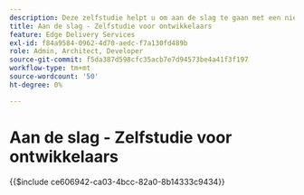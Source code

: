 ```yaml
---
description: Deze zelfstudie helpt u om aan de slag te gaan met een nieuw Adobe Experience Manager-project (AEM). Over tien tot twintig minuten hebt u uw eigen site gemaakt en kunt u uw eigen inhoud, opmaak en nieuwe blokken maken, voorvertonen en publiceren.
title: Aan de slag - Zelfstudie voor ontwikkelaars
feature: Edge Delivery Services
exl-id: f84a9584-0962-4d70-aedc-f7a130fd489b
role: Admin, Architect, Developer
source-git-commit: f5da387d598cfc35acb7e7d94573be4a41f3f197
workflow-type: tm+mt
source-wordcount: '50'
ht-degree: 0%

---
```


# Aan de slag - Zelfstudie voor ontwikkelaars

{{$include ce606942-ca03-4bcc-82a0-8b14333c9434}}
